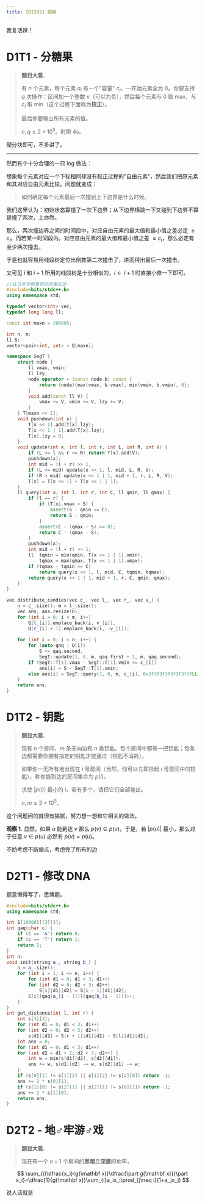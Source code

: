```yaml
---
title: IOI2021 题解
---
```


我复活辣！

# D1T1 - 分糖果

> **题目大意.**
>
> 有 $n$ 个元素，每个元素 $a_i$ 有一个"容量" $c_i$，一开始元素全为 $0$。你要支持 $q$ 次操作：区间加一个整数 $v$（可以为负），然后每个元素与 $0$ 取 max，与 $c_i$ 取 min（这个过程下面称为**校正**）。
>
> 最后你要输出所有元素的值。
>
> $n,q\le 2\times10^5$。时限 4s。

硬分块即可，不多讲了。

---

然而有个十分合理的一只 log 做法：

想象每个元素对应一个下标相同却没有校正过程的"自由元素"，然后我们把原元素和其对应自由元素比较。问题就变成：

> 如何确定每个元素最后一次撞到上下边界是什么时候。

我们这里认为：初始状态算撞了一次下边界；从下边界横跳一下又碰到下边界不算是撞了两次，上亦然。

那么，两次撞边界之间的时间段中，对应自由元素的最大值和最小值之差必定 $\ge c_i$。而若某一时间段内，对应自由元素的最大值和最小值之差 $\ge c_i$，那么必定有至少两次撞击。

于是也就容易用线段树定位出倒数第二次撞击了，进而得出最后一次撞击。

又可见 $i$ 和 $i+1$ 所用的线段树是十分相似的，$i\leftarrow i + 1$ 时直接小修一下即可。

```cpp
//从马爷爷那里贺的厉害实现
#include<bits/stdc++.h>
using namespace std;

typedef vector<int> vec;
typedef long long ll;

const int maxn = 200005;

int n, m;
ll S;
vector<pair<int, int> > Q[maxn];

namespace SegT {
	struct node {
		ll vmax, vmin;
		ll lzy;
		node operator + (const node b) const {
			return (node){max(vmax, b.vmax), min(vmin, b.vmin), 0};
		}
		void add(const ll V) {
			vmax += V, vmin += V, lzy += V;
		}
	} T[maxn << 2];
	void pushdown(int x) {
		T[x << 1].add(T[x].lzy);
		T[x << 1 | 1].add(T[x].lzy);
		T[x].lzy = 0;
	}
	void update(int x, int l, int r, int L, int R, int V) {
		if (L <= l && r <= R) return T[x].add(V);
		pushdown(x);
		int mid = (l + r) >> 1;
		if (L <= mid) update(x << 1, l, mid, L, R, V);
		if (R > mid) update(x << 1 | 1, mid + 1, r, L, R, V);
		T[x] = T[x << 1] + T[x << 1 | 1];
	}
	ll query(int x, int l, int r, int C, ll qmin, ll qmax) {
		if (l == r) {
			if (T[x].vmax > S) {
				assert(S - qmin <= C);
				return S - qmin;
			}
			assert(C - (qmax - S) >= 0);
			return C - (qmax - S);
		}
		pushdown(x);
		int mid = (l + r) >> 1;
		ll  tqmin = min(qmin, T[x << 1 | 1].vmin), 
            tqmax = max(qmax, T[x << 1 | 1].vmax);
		if (tqmax - tqmin <= C)
			return query(x << 1, l, mid, C, tqmin, tqmax);
		return query(x << 1 | 1, mid + 1, r, C, qmin, qmax);
	}
}

vec distribute_candies(vec c_, vec l_, vec r_, vec v_) {
	n = c_.size(); m = l_.size();
	vec ans; ans.resize(n);
	for (int i = 0; i < m; i++)
		Q[l_[i]].emplace_back(i, v_[i]),
		Q[r_[i] + 1].emplace_back(i, -v_[i]);
	
	for (int i = 0; i < n; i++) {
		for (auto qaq : Q[i])
			S += qaq.second,
			SegT::update(1, 0, m, qaq.first + 1, m, qaq.second);
		if (SegT::T[1].vmax - SegT::T[1].vmin <= c_[i])
			ans[i] = S - SegT::T[1].vmin;
		else ans[i] = SegT::query(1, 0, m, c_[i], 0x3f3f3f3f3f3f3f3fLL, -0x3f3f3f3f3f3f3f3fLL);
	}
	return ans;
}
```

# D1T2 - 钥匙

> **题目大意.**
>
> 现有 $n$ 个房间、$m$ 条无向边和 $n$ 类钥匙。每个房间中都有一把钥匙；每条边都需要你拥有指定的钥匙才能通过（钥匙不消耗）。
>
> 如果你一无所有地出现在 $i$ 号房间（当然，你可以立即捡起 $i$ 号房间中的钥匙），称你能到达的房间集合为 $p(i)$。
>
> 求使 $|p(i)|$ 最小的 $i$。若有多个，请把它们全部输出。
>
> $n,m\le 3\times10^5$。

这个问题问的就很有猫腻，努力想一想和它相关的做法。

**观察 1.** 显然，如果 $u$ 能到达 $v$ 那么 $p(v)\subseteq p(u)$。于是，若 $|p(u)|$ 最小，那么对于任意 $v\in p(u)$ 必然有 $p(v)=p(u)$。

不妨考虑不断缩点，考虑完了所有的边

# D2T1 - 修改 DNA

题意懒得写了，思博题。

```cpp
#include<bits/stdc++.h>
using namespace std;

int S[100005][3][3];
int qaq(char c) {
	if (c == 'A') return 0;
	if (c == 'T') return 1;
	return 2;
}
int n;
void init(string a_, string b_) {
	n = a_.size();
	for (int i = 1; i <= n; i++) {
		for (int d1 = 0; d1 < 3; d1++)
		for (int d2 = 0; d2 < 3; d2++)
			S[i][d1][d2] = S[i - 1][d1][d2];
		S[i][qaq(a_[i - 1])][qaq(b_[i - 1])]++;
	}
}
int get_distance(int l, int r) {
	int s[3][3];
	for (int d1 = 0; d1 < 3; d1++)
	for (int d2 = 0; d2 < 3; d2++)
		s[d1][d2] = S[r + 1][d1][d2] - S[l][d1][d2];
	int ans = 0;
	for (int d1 = 0; d1 < 3; d1++)
	for (int d2 = d1 + 1; d2 < 3; d2++) {
		int w = min(s[d1][d2], s[d2][d1]);
		ans += w, s[d1][d2] -= w, s[d2][d1] -= w;
	}
	if (s[0][1] != s[1][2] || s[1][2] != s[2][0]) return -1;
	ans += 2 * s[0][1];
	if (s[1][0] != s[2][1] || s[2][1] != s[0][2]) return -1;
	ans += 2 * s[1][0];
	return ans;
}
```

# D2T2 - 地♂牢游♂戏

> **题目大意.**
>
> 现在有一个 $n + 1$ 个房间的**黑暗**且**深邃**的地牢，

$$
\sum_{i}\dfrac{x_i}{g(\mathbf x)}\dfrac{\part g(\mathbf x)}{\part x_i}=\dfrac{1}{g(\mathbf x)}\sum_{i}a_ix_i\prod_{j\neq i}(1+a_jx_j)
$$

说人话就是